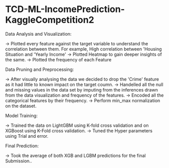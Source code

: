 # TCD-ML-IncomePrediction-KaggleCompetition2
Data Analysis and Visualization:

-> Plotted every feature against the target variable to understand the correlation between them. For example, High correlation between     'Housing Situation and 'Yearly Income'
-> Plotted Heatmap to gain deeper insights of the same.
-> Plotted the frequency of each Feature

Data Pruning and Preprocessing:

-> After visually analysing the data we decided to drop the 'Crime' feature as it had little to known impact on the target coumn.
-> Handelled all the null and missing values in the data set by imputing from the inferences drawn from the data visualization and frequency of the features.
-> Encoded all the categorical features by their frequency.
-> Perform min_max normalization on the dataset.

Model Training:

-> Trained the data on LightGBM using K-fold cross validation and on XGBoost using K-Fold cross validation.
-> Tuned the Hyper parameters using Trial and error.

Final Prediction:

-> Took the average of both XGB and LGBM predictions for the final Submission..
